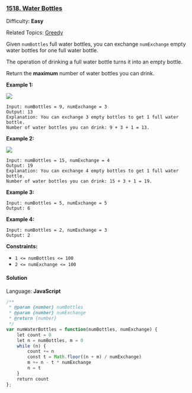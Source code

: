 ### [1518\. Water Bottles](https://leetcode.com/problems/water-bottles/)

Difficulty: **Easy**  

Related Topics: [Greedy](https://leetcode.com/tag/greedy/)


Given `numBottles` full water bottles, you can exchange `numExchange` empty water bottles for one full water bottle.

The operation of drinking a full water bottle turns it into an empty bottle.

Return the **maximum** number of water bottles you can drink.

**Example 1:**

**![](https://assets.leetcode.com/uploads/2020/07/01/sample_1_1875.png)**

```
Input: numBottles = 9, numExchange = 3
Output: 13
Explanation: You can exchange 3 empty bottles to get 1 full water bottle.
Number of water bottles you can drink: 9 + 3 + 1 = 13.
```

**Example 2:**

![](https://assets.leetcode.com/uploads/2020/07/01/sample_2_1875.png)

```
Input: numBottles = 15, numExchange = 4
Output: 19
Explanation: You can exchange 4 empty bottles to get 1 full water bottle. 
Number of water bottles you can drink: 15 + 3 + 1 = 19.
```

**Example 3:**

```
Input: numBottles = 5, numExchange = 5
Output: 6
```

**Example 4:**

```
Input: numBottles = 2, numExchange = 3
Output: 2
```

**Constraints:**

*   `1 <= numBottles <= 100`
*   `2 <= numExchange <= 100`


#### Solution

Language: **JavaScript**

```javascript
/**
 * @param {number} numBottles
 * @param {number} numExchange
 * @return {number}
 */
var numWaterBottles = function(numBottles, numExchange) {
    let count = 0
    let n = numBottles, m = 0
    while (n) {
        count += n
        const t = Math.floor((n + m) / numExchange)
        m += n - t * numExchange
        n = t
    }
    return count
};
```